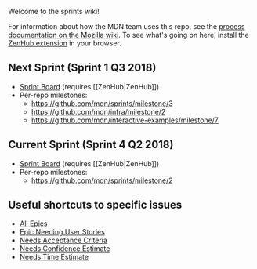 Welcome to the sprints wiki!

For information about how the MDN team uses this repo, see the [process documentation on the Mozilla wiki](https://wiki.mozilla.org/Engagement/MDN_Durable_Team/Processes). To see what's going on here, install the [ZenHub extension](https://www.zenhub.com/extension) in your browser. 

## Next Sprint (Sprint 1 Q3 2018)
* [Sprint Board](https://github.com/mdn/sprints/wiki/Home/_edit#boards?milestones=Sprint%201%20Q3%202018%232018-07-17&repos=121649843,55001853,70901646,134759439,90252175,1352520,3311772,82040629,121278372,33677290,132630865) (requires [[ZenHub|ZenHub]])
* Per-repo milestones:
  - https://github.com/mdn/sprints/milestone/3
  - https://github.com/mdn/infra/milestone/2
  - https://github.com/mdn/interactive-examples/milestone/7

## Current Sprint (Sprint 4 Q2 2018)
* [Sprint Board](https://github.com/mdn/sprints/wiki/Home/_edit#boards?milestones=Sprint%204%20Q2%202018%232018-06-26&repos=121649843,55001853,70901646,134759439,90252175,1352520,3311772,82040629,121278372,33677290,132630865) (requires [[ZenHub|ZenHub]])
* Per-repo milestones:
  - https://github.com/mdn/sprints/milestone/2

## Useful shortcuts to specific issues

* [All Epics](https://github.com/mdn/sprints/issues?q=is%3Aissue+is%3Aopen+sort%3Aupdated-desc+label%3AEpic)
* [Epic Needing User Stories](https://github.com/mdn/sprints/issues?q=is%3Aissue+is%3Aopen+sort%3Aupdated-desc+label%3AEpicNeedsUS)
* [Needs Acceptance Criteria](https://github.com/mdn/sprints/issues?q=is%3Aissue+is%3Aopen+sort%3Aupdated-desc+label%3ANeedsAC)
* [Needs Confidence Estimate](https://github.com/mdn/sprints/issues?q=is%3Aissue+is%3Aopen+sort%3Aupdated-desc+label%3ANeedsConf)
* [Needs Time Estimate](https://github.com/mdn/sprints/issues?q=is%3Aissue+is%3Aopen+sort%3Aupdated-desc+label%3ANeedsTimeEst)

